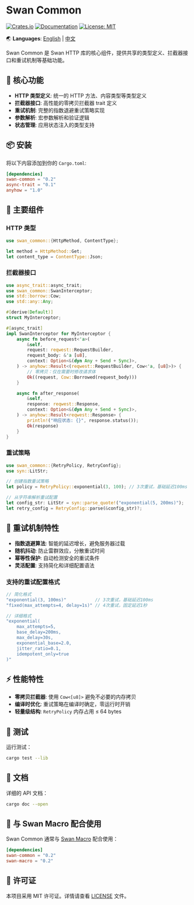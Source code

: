 # Swan Common

[![Crates.io](https://img.shields.io/crates/v/swan-common.svg)](https://crates.io/crates/swan-common)
[![Documentation](https://docs.rs/swan-common/badge.svg)](https://docs.rs/swan-common)
[![License: MIT](https://img.shields.io/badge/License-MIT-yellow.svg)](https://opensource.org/licenses/MIT)

🌏 **Languages**: [English](README.md) | [中文](README_CN.md)

Swan Common 是 Swan HTTP 库的核心组件，提供共享的类型定义、拦截器接口和重试机制等基础功能。

## 🌟 核心功能

- **HTTP 类型定义**: 统一的 HTTP 方法、内容类型等类型定义
- **拦截器接口**: 高性能的零拷贝拦截器 trait 定义
- **重试机制**: 完整的指数退避重试策略实现
- **参数解析**: 宏参数解析和验证逻辑
- **状态管理**: 应用状态注入的类型支持

## 📦 安装

将以下内容添加到你的 `Cargo.toml`:

```toml
[dependencies]
swan-common = "0.2"
async-trait = "0.1"
anyhow = "1.0"
```

## 🔧 主要组件

### HTTP 类型

```rust
use swan_common::{HttpMethod, ContentType};

let method = HttpMethod::Get;
let content_type = ContentType::Json;
```

### 拦截器接口

```rust
use async_trait::async_trait;
use swan_common::SwanInterceptor;
use std::borrow::Cow;
use std::any::Any;

#[derive(Default)]
struct MyInterceptor;

#[async_trait]
impl SwanInterceptor for MyInterceptor {
    async fn before_request<'a>(
        &self,
        request: reqwest::RequestBuilder,
        request_body: &'a [u8],
        context: Option<&(dyn Any + Send + Sync)>,
    ) -> anyhow::Result<(reqwest::RequestBuilder, Cow<'a, [u8]>)> {
        // 零拷贝：仅在需要时修改请求体
        Ok((request, Cow::Borrowed(request_body)))
    }

    async fn after_response(
        &self,
        response: reqwest::Response,
        context: Option<&(dyn Any + Send + Sync)>,
    ) -> anyhow::Result<reqwest::Response> {
        println!("响应状态: {}", response.status());
        Ok(response)
    }
}
```

### 重试策略

```rust
use swan_common::{RetryPolicy, RetryConfig};
use syn::LitStr;

// 创建指数重试策略
let policy = RetryPolicy::exponential(3, 100); // 3次重试，基础延迟100ms

// 从字符串解析重试配置
let config_str: LitStr = syn::parse_quote!("exponential(5, 200ms)");
let retry_config = RetryConfig::parse(&config_str)?;
```

## 🔄 重试机制特性

- **指数退避算法**: 智能的延迟增长，避免服务器过载
- **随机抖动**: 防止雷群效应，分散重试时间  
- **幂等性保护**: 自动检测安全的重试条件
- **灵活配置**: 支持简化和详细配置语法

### 支持的重试配置格式

```rust
// 简化格式
"exponential(3, 100ms)"           // 3次重试，基础延迟100ms
"fixed(max_attempts=4, delay=1s)" // 4次重试，固定延迟1秒

// 详细格式
"exponential(
    max_attempts=5,
    base_delay=200ms,
    max_delay=30s,
    exponential_base=2.0,
    jitter_ratio=0.1,
    idempotent_only=true
)"
```

## ⚡ 性能特性

- **零拷贝拦截器**: 使用 `Cow<[u8]>` 避免不必要的内存拷贝
- **编译时优化**: 重试策略在编译时确定，零运行时开销
- **轻量级结构**: `RetryPolicy` 内存占用 ≤ 64 bytes

## 🧪 测试

运行测试：

```bash
cargo test --lib
```

## 📖 文档

详细的 API 文档：

```bash
cargo doc --open
```

## 🤝 与 Swan Macro 配合使用

Swan Common 通常与 [Swan Macro](https://crates.io/crates/swan-macro) 配合使用：

```toml
[dependencies]
swan-common = "0.2"
swan-macro = "0.2"
```

## 📄 许可证

本项目采用 MIT 许可证。详情请查看 [LICENSE](../LICENSE) 文件。